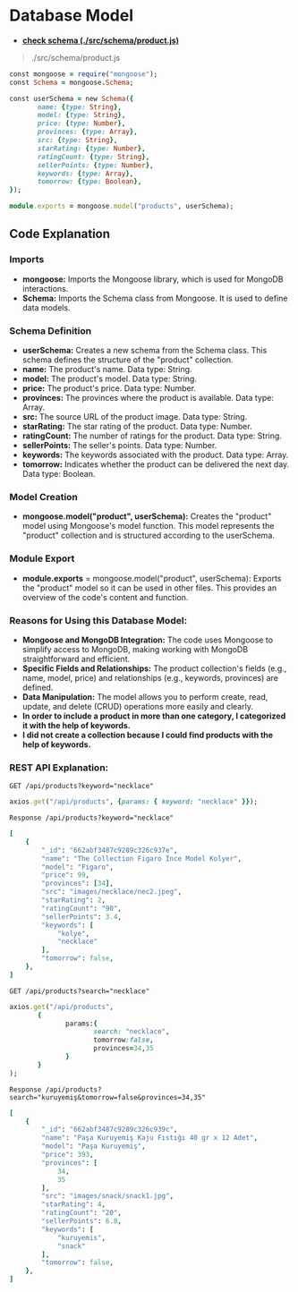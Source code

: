 # Database Model

- **[check schema (./src/schema/product.js)](./src/schema/product.js)**

> ./src/schema/product.js
```ruby
const mongoose = require("mongoose");
const Schema = mongoose.Schema;

const userSchema = new Schema({
       name: {type: String},
       model: {type: String},
       price: {type: Number},
       provinces: {type: Array},
       src: {type: String},
       starRating: {type: Number},
       ratingCount: {type: String},
       sellerPoints: {type: Number},
       keywords: {type: Array},
       tomorrow: {type: Boolean},
});

module.exports = mongoose.model("products", userSchema);
````

## Code Explanation
### Imports
* **mongoose:** Imports the Mongoose library, which is used for MongoDB interactions.
* **Schema:** Imports the Schema class from Mongoose. It is used to define data models.
### Schema Definition
* **userSchema:** Creates a new schema from the Schema class. This schema defines the structure of the "product" collection.
* **name:** The product's name. Data type: String.
* **model:** The product's model. Data type: String.
* **price:** The product's price. Data type: Number.
* **provinces:** The provinces where the product is available. Data type: Array.
* **src:** The source URL of the product image. Data type: String.
* **starRating:** The star rating of the product. Data type: Number.
* **ratingCount:** The number of ratings for the product. Data type: String.
* **sellerPoints:** The seller's points. Data type: Number.
* **keywords:** The keywords associated with the product. Data type: Array.
* **tomorrow:** Indicates whether the product can be delivered the next day. Data type: Boolean.
### Model Creation
* **mongoose.model("product", userSchema):** Creates the "product" model using Mongoose's model function. This model represents the "product" collection and is structured according to the userSchema.
### Module Export
* **module.exports** = mongoose.model("product", userSchema): Exports the "product" model so it can be used in other files.
This provides an overview of the code's content and function.
### Reasons for Using this Database Model: 
* **Mongoose and MongoDB Integration:** The code uses Mongoose to simplify access to MongoDB, making working with MongoDB straightforward and efficient.
* **Specific Fields and Relationships:** The product collection's fields (e.g., name, model, price) and relationships (e.g., keywords, provinces) are defined.
* **Data Manipulation:** The model allows you to perform create, read, update, and delete (CRUD) operations more easily and clearly.
* **In order to include a product in more than one category, I categorized it with the help of keywords.**
* **I did not create a collection because I could find products with the help of keywords.**
### REST API Explanation:
`GET /api/products?keyword="necklace"`

```ruby
axios.get("/api/products", {params: { keyword: "necklace" }});
```

`Response /api/products?keyword="necklace"`

```ruby
[
    {
        "_id": "662abf3487c9289c326c937e",
        "name": "The Collection Figaro İnce Model Kolyer",
        "model": "Figaro",
        "price": 99,
        "provinces": [34],
        "src": "images/necklace/nec2.jpeg",
        "starRating": 2,
        "ratingCount": "90",
        "sellerPoints": 3.4,
        "keywords": [
            "kolye",
            "necklace"
        ],
        "tomorrow": false,
    },
]
```

`GET /api/products?search="necklace"`

```ruby
axios.get("/api/products",
       {
              params:{
                     search: "necklace",
                     tomorrow:false,
                     provinces=34,35
              }
       }
);
```

`Response /api/products?search="kuruyemiş&tomorrow=false&provinces=34,35"`

```ruby
[
    {
        "_id": "662abf3487c9289c326c939c",
        "name": "Paşa Kuruyemiş Kaju Fıstığı 40 gr x 12 Adet",
        "model": "Paşa Kuruyemiş",
        "price": 393,
        "provinces": [
            34,
            35
        ],
        "src": "images/snack/snack1.jpg",
        "starRating": 4,
        "ratingCount": "20",
        "sellerPoints": 6.8,
        "keywords": [
            "kuruyemis",
            "snack"
        ],
        "tomorrow": false,
    },
]
```
